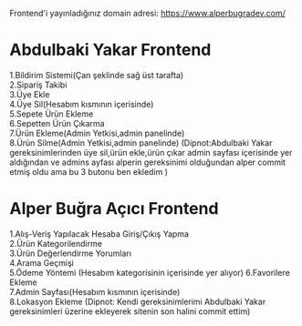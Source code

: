 Frontend'i yayınladığınız domain adresi: https://www.alperbugradev.com/

# Abdulbaki Yakar Frontend

1.Bildirim Sistemi(Çan şeklinde sağ üst tarafta)  
2.Sipariş Takibi  
3.Üye Ekle  
4.Üye Sil(Hesabım kısmının içerisinde)  
5.Sepete Ürün Ekleme  
6.Sepetten Ürün Çıkarma  
7.Ürün Ekleme(Admin Yetkisi,admin panelinde)  
8.Ürün Silme(Admin Yetkisi,admin panelinde)
(Dipnot:Abdulbaki Yakar gereksinimlerinden üye sil,ürün ekle,ürün çıkar admin sayfası içerisinde yer aldığından ve admins ayfası alperin gereksinimi olduğundan alper commit etmiş oldu ama bu 3 butonu ben ekledim )
# Alper Buğra Açıcı Frontend

1.Alış-Veriş Yapılacak Hesaba Giriş/Çıkış Yapma  
2.Ürün Kategorilendirme  
3.Ürün Değerlendirme Yorumları  
4.Arama Geçmişi  
5.Ödeme Yöntemi (Hesabım kategorisinin içerisinde yer alıyor) 
6.Favorilere Ekleme  
7.Admin Sayfası(Hesabım kısmının içerisinde)  
8.Lokasyon Ekleme
(Dipnot: Kendi gereksinimlerimi Abdulbaki Yakar gereksinimleri üzerine ekleyerek sitenin son halini commit ettim)
